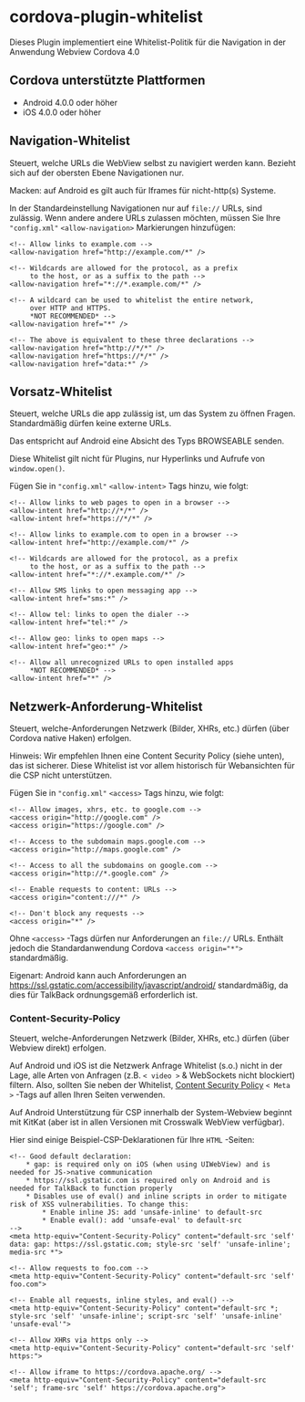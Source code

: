 <!--
# license: Licensed to the Apache Software Foundation (ASF) under one
#         or more contributor license agreements.  See the NOTICE file
#         distributed with this work for additional information
#         regarding copyright ownership.  The ASF licenses this file
#         to you under the Apache License, Version 2.0 (the
#         "License"); you may not use this file except in compliance
#         with the License.  You may obtain a copy of the License at
#
#           http://www.apache.org/licenses/LICENSE-2.0
#
#         Unless required by applicable law or agreed to in writing,
#         software distributed under the License is distributed on an
#         "AS IS" BASIS, WITHOUT WARRANTIES OR CONDITIONS OF ANY
#         KIND, either express or implied.  See the License for the
#         specific language governing permissions and limitations
#         under the License.
-->

# cordova-plugin-whitelist

Dieses Plugin implementiert eine Whitelist-Politik für die Navigation in der Anwendung Webview Cordova 4.0

## Cordova unterstützte Plattformen

* Android 4.0.0 oder höher
* iOS 4.0.0 oder höher

## Navigation-Whitelist

Steuert, welche URLs die WebView selbst zu navigiert werden kann. Bezieht sich auf der obersten Ebene Navigationen nur.

Macken: auf Android es gilt auch für Iframes für nicht-http(s) Systeme.

In der Standardeinstellung Navigationen nur auf `file://` URLs, sind zulässig. Wenn andere andere URLs zulassen möchten, müssen Sie Ihre `"config.xml"` `<allow-navigation>` Markierungen hinzufügen:

    <!-- Allow links to example.com -->
    <allow-navigation href="http://example.com/*" />

    <!-- Wildcards are allowed for the protocol, as a prefix
         to the host, or as a suffix to the path -->
    <allow-navigation href="*://*.example.com/*" />

    <!-- A wildcard can be used to whitelist the entire network,
         over HTTP and HTTPS.
         *NOT RECOMMENDED* -->
    <allow-navigation href="*" />

    <!-- The above is equivalent to these three declarations -->
    <allow-navigation href="http://*/*" />
    <allow-navigation href="https://*/*" />
    <allow-navigation href="data:*" />

## Vorsatz-Whitelist

Steuert, welche URLs die app zulässig ist, um das System zu öffnen Fragen. Standardmäßig dürfen keine externe URLs.

Das entspricht auf Android eine Absicht des Typs BROWSEABLE senden.

Diese Whitelist gilt nicht für Plugins, nur Hyperlinks und Aufrufe von `window.open()`.

Fügen Sie in `"config.xml"` `<allow-intent>` Tags hinzu, wie folgt:

    <!-- Allow links to web pages to open in a browser -->
    <allow-intent href="http://*/*" />
    <allow-intent href="https://*/*" />

    <!-- Allow links to example.com to open in a browser -->
    <allow-intent href="http://example.com/*" />

    <!-- Wildcards are allowed for the protocol, as a prefix
         to the host, or as a suffix to the path -->
    <allow-intent href="*://*.example.com/*" />

    <!-- Allow SMS links to open messaging app -->
    <allow-intent href="sms:*" />

    <!-- Allow tel: links to open the dialer -->
    <allow-intent href="tel:*" />

    <!-- Allow geo: links to open maps -->
    <allow-intent href="geo:*" />

    <!-- Allow all unrecognized URLs to open installed apps
         *NOT RECOMMENDED* -->
    <allow-intent href="*" />

## Netzwerk-Anforderung-Whitelist

Steuert, welche-Anforderungen Netzwerk (Bilder, XHRs, etc.) dürfen (über Cordova native Haken) erfolgen.

Hinweis: Wir empfehlen Ihnen eine Content Security Policy (siehe unten), das ist sicherer. Diese Whitelist ist vor allem historisch für Webansichten für die CSP nicht unterstützen.

Fügen Sie in `"config.xml"` `<access>` Tags hinzu, wie folgt:

    <!-- Allow images, xhrs, etc. to google.com -->
    <access origin="http://google.com" />
    <access origin="https://google.com" />

    <!-- Access to the subdomain maps.google.com -->
    <access origin="http://maps.google.com" />

    <!-- Access to all the subdomains on google.com -->
    <access origin="http://*.google.com" />

    <!-- Enable requests to content: URLs -->
    <access origin="content:///*" />

    <!-- Don't block any requests -->
    <access origin="*" />

Ohne `<access>` -Tags dürfen nur Anforderungen an `file://` URLs. Enthält jedoch die Standardanwendung Cordova `<access origin="*">` standardmäßig.

Eigenart: Android kann auch Anforderungen an https://ssl.gstatic.com/accessibility/javascript/android/ standardmäßig, da dies für TalkBack ordnungsgemäß erforderlich ist.

### Content-Security-Policy

Steuert, welche-Anforderungen Netzwerk (Bilder, XHRs, etc.) dürfen (über Webview direkt) erfolgen.

Auf Android und iOS ist die Netzwerk Anfrage Whitelist (s.o.) nicht in der Lage, alle Arten von Anfragen (z.B. `< video >` & WebSockets nicht blockiert) filtern. Also, sollten Sie neben der Whitelist, [Content Security Policy](http://content-security-policy.com/) `< Meta >` -Tags auf allen Ihren Seiten verwenden.

Auf Android Unterstützung für CSP innerhalb der System-Webview beginnt mit KitKat (aber ist in allen Versionen mit Crosswalk WebView verfügbar).

Hier sind einige Beispiel-CSP-Deklarationen für Ihre `HTML` -Seiten:

    <!-- Good default declaration:
        * gap: is required only on iOS (when using UIWebView) and is needed for JS->native communication
        * https://ssl.gstatic.com is required only on Android and is needed for TalkBack to function properly
        * Disables use of eval() and inline scripts in order to mitigate risk of XSS vulnerabilities. To change this:
            * Enable inline JS: add 'unsafe-inline' to default-src
            * Enable eval(): add 'unsafe-eval' to default-src
    -->
    <meta http-equiv="Content-Security-Policy" content="default-src 'self' data: gap: https://ssl.gstatic.com; style-src 'self' 'unsafe-inline'; media-src *">

    <!-- Allow requests to foo.com -->
    <meta http-equiv="Content-Security-Policy" content="default-src 'self' foo.com">

    <!-- Enable all requests, inline styles, and eval() -->
    <meta http-equiv="Content-Security-Policy" content="default-src *; style-src 'self' 'unsafe-inline'; script-src 'self' 'unsafe-inline' 'unsafe-eval'">

    <!-- Allow XHRs via https only -->
    <meta http-equiv="Content-Security-Policy" content="default-src 'self' https:">

    <!-- Allow iframe to https://cordova.apache.org/ -->
    <meta http-equiv="Content-Security-Policy" content="default-src 'self'; frame-src 'self' https://cordova.apache.org">
